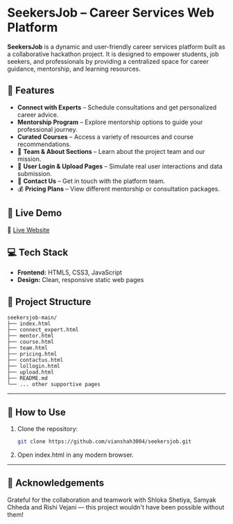 # SeekersJob – Career Services Web Platform

**SeekersJob** is a dynamic and user-friendly career services platform built as a collaborative hackathon project. It is designed to empower students, job seekers, and professionals by providing a centralized space for career guidance, mentorship, and learning resources.

## 🌟 Features

- **Connect with Experts** – Schedule consultations and get personalized career advice.
- **Mentorship Program** – Explore mentorship options to guide your professional journey.
- **Curated Courses** – Access a variety of resources and course recommendations.
- 👥 **Team & About Sections** – Learn about the project team and our mission.
- 📄 **User Login & Upload Pages** – Simulate real user interactions and data submission.
- 💬 **Contact Us** – Get in touch with the platform team.
- 💰 **Pricing Plans** – View different mentorship or consultation packages.

## 🚀 Live Demo

🔗 [Live Website]((https://seekersjob.netlify.app/)) 

## 💻 Tech Stack

- **Frontend:** HTML5, CSS3, JavaScript 
- **Design:** Clean, responsive static web pages

## 📁 Project Structure

```plaintext
seekersjob-main/
├── index.html
├── connect_expert.html
├── mentor.html
├── course.html
├── team.html
├── pricing.html
├── contactus.html
├── lollogin.html
├── upload.html
├── README.md
└── ... other supportive pages
```

---

## 📌 How to Use
1. Clone the repository:
   ```bash
   git clone https://github.com/vianshah3004/seekersjob.git
   ```
2. Open index.html in any modern browser.


---

## 🙌 Acknowledgements
Grateful for the collaboration and teamwork with Shloka Shetiya, Samyak Chheda and Rishi Vejani — this project wouldn't have been possible without them!
